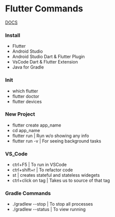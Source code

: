 # Flutter Commands

[DOCS](https://flutter.dev/docs)

### Install

* Flutter
* Android Studio
* Android Studio Dart & Flutter Plugin
* VsCode Dart & Flutter Extension 
* Java for Gradle

### Init

* which flutter
* flutter doctor
* flutter devices

### New Project

* flutter create app_name
* cd app_name
* flutter run | Run w/o showing any info
* flutter run -v | For seeing background tasks

### VS_Code

* ctrl+F5 | To run in VSCode
* ctrl+shift+r | To refactor code
* st | creates stateful and stateless widegets
* ctrl+click on tag | Takes us to source of that tag

### Gradle Commands

* ./gradlew --stop | To stop all processes
* ./gradlew --status | To view running


